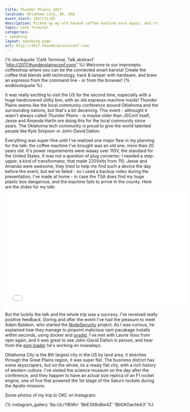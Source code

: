 ```yaml
---
title: Thunder Plains 2017
location: Oklahoma City, OK, USA
event_start: 2017/11/03
description: Picked up my old hacked coffee machine once again, and traveled across the world with it.
topic: Café Terminal
categories:
- speaking
layout: speaking-page
url: http://2017.thunderplainsconf.com/
---
```


{% blockquote 'Café Terminal, Talk abstract' 'http://2017.thunderplainsconf.com/' %}
Welcome to our impromptu coffeeshop where you can be the connected smart barista! Create the coffee that blends with technology, hack & tamper with hardware, and brew an espresso from the command line - or from the browser!
{% endblockquote %}

It was really exciting to visit the US for the second time, especially with a huge hardcovered utility box, with an old espresso machine inside! Thunder Plains seems like the local community conference around Oklahoma and the surrounding nations, but that's a bit deceiving. This event - althought it wasn't always called _Thunder Plains_ - is maybe older than JSConf itself, Jesse and Amanda Harlin are doing this for the local community since years. The Oklahoma tech community is proud to give the world talented people like Kyle Simpson or John-David Dalton.

Everything was super-fine until I've realized one major flaw in my planning for the talk: the coffee machine I've brought was an old one, more than 20 years old. It's power requirements were waaay over 110V, the standard for the United States. It was not a question of plug converter, I needed a step-upper, a kind of transformator, that made 220Volts from 110. Jesse and Amanda were awesome, they tried to help me find such a device the day before the event, but we've failed - so I used a backup video during the presentation, I've made at home - in case the TSA does find my huge plastic box dangerous, and the machine fails to arrive in the county. Here are the slides for my talk:

<iframe src="//www.slideshare.net/slideshow/embed_code/key/vDWFRzp0lgeLZi" width="595" height="375" frameborder="0" marginwidth="0" marginheight="0" scrolling="no" allowfullscreen> </iframe>

But the luckily the talk and the whole trip was a success, I've received really positive feedback. Doring and after the event I've had the pleasure to meet Adam Baldwin, who started the [NodeSecurity](https://nodesecurity.io/) project. As I was curious, he explained how they manage to pinpoint malicious npm pacakage installs within seconds, using docker and [sysdig](https://www.sysdig.org/). I've met with Laurie Voss from npm again, and it was great to see John-David Dalton in person, and hear from the [esm loader](https://github.com/standard-things/esm) he's working on nowadays.

Oklahoma City is the 8th largest city in the US by land area, it streches through the Great Plains region, it was super flat. The business district has some skyscrapers, but on the whole, its a reaaly flat city, with a rich history of western culture. I've visited the science museum on the day after the conference, and they happen to have an actual size replica of an F1 rocket engine, one of five that powered the 1st stage of the Saturn rockets during the Apollo missions.

Some photos of my trip to OKC on Instagram:

{% instagram_gallery 'Ba-ULrYBiWo' 'BbE3X8oBw4Z' 'BbGKOachkA3' %}